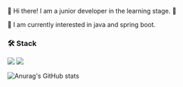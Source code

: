
👋 Hi there! I am a junior developer in the learning stage. 🌱

🔭 I am currently interested in java and spring boot.


### 🛠 Stack
<a href="#" target="_blank"><img src="https://img.shields.io/badge/Kafka-231F20?style=plastic&logo=apachekafka&logoColor=FFFFFF"/></a>
<a href="#" target="_blank"><img src="https://img.shields.io/badge/cpp-00599C?style=plastic&logo=cplusplus&logoColor=FFFFFF"/></a>




<!--
**kimsouce0/kimsouce0** is a ✨ _special_ ✨ repository because its `README.md` (this file) appears on your GitHub profile.

Here are some ideas to get you started:

- 🔭 I’m currently working on ...
- 🌱 I’m currently learning ...
- 👯 I’m looking to collaborate on ...
- 🤔 I’m looking for help with ...
- 💬 Ask me about ...
- 📫 How to reach me: ...
- 😄 Pronouns: ...
- ⚡ Fun fact: ...
-->



![Anurag's GitHub stats](https://github-readme-stats.vercel.app/api?username=kimsouce0&show_icons=true&theme=swift)

